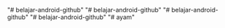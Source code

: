 "# belajar-android-github" 
"# belajar-android-github" 
"# belajar-android-github" 
"# belajar-android-github" 
"# ayam" 
